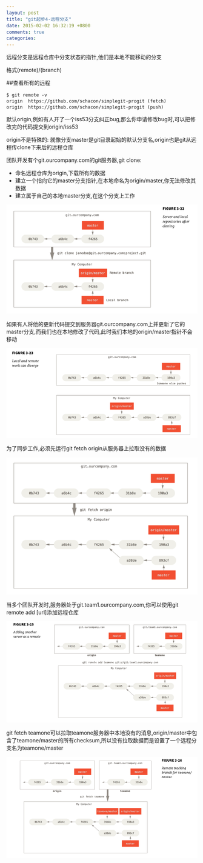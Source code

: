 ```yaml
---
layout: post
title: "git起步4-远程分支"
date: 2015-02-02 16:32:19 +0800
comments: true
categories: 
---
```


远程分支是远程仓库中分支状态的指针,他们是本地不能移动的分支

格式(remote)/(branch)

##查看所有的远程

```
$ git remote -v
origin	https://github.com/schacon/simplegit-progit (fetch)
origin	https://github.com/schacon/simplegit-progit (push)
```

默认origin,例如有人开了一个iss53分支纠正bug,那么你申请修改bug时,可以把修改完的代码提交到origin/iss53

origin不是特殊的:
就像分支master是git目录起始的默认分支名,origin也是git从远程传clone下来后的远程仓库

团队开发有个git.ourcompany.com的git服务器,git clone:

- 命名远程仓库为origin,下载所有的数据
- 建立一个指向它的master分支指针,在本地命名为origin/master,你无法修改其数据
- 建立属于自己的本地master分支,在这个分支上工作

![](/images/gitqi-bu4/1.png)

如果有人将他的更新代码提交到服务器git.ourcompany.com上并更新了它的master分支,而我们也在本地修改了代码,此时我们本地的origin/master指针不会移动

![](/images/gitqi-bu4/2.png)

为了同步工作,必须先运行git fetch origin从服务器上拉取没有的数据

![](/images/gitqi-bu4/3.png)

当多个团队开发时,服务器处于git.team1.ourcompany.com,你可以使用git remote add [url]添加远程仓库

![](/images/gitqi-bu4/4.png)

git fetch teamone可以拉取teamone服务器中本地没有的消息,origin/master中包含了teamone/master的所有checksum,所以没有拉取数据而是设置了一个远程分支名为teamone/master

![](/images/gitqi-bu4/5.png)


